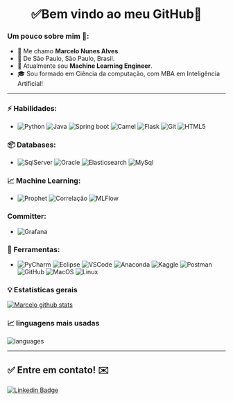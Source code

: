 <h1 align="center"> 
	✅Bem vindo ao meu GitHub🚀
</h1>

### Um pouco sobre mim 👦: 
- 👋 Me chamo **Marcelo Nunes Alves**.
- 📌  De São Paulo, São Paulo, Brasil.
- 💼 Atualmente sou **Machine Learning Engineer**.
- 🎓 Sou formado em Ciência da computação, com MBA em Inteligência Artificial! 

<hr>

### ⚡ Habilidades:
- ![Python](https://img.shields.io/badge/-Python-3776AB?&logo=Python&logoColor=FFFFFF) ![Java](https://img.shields.io/badge/-Java-3776AB?&logo=Java&logoColor=FFFFFF) ![Spring boot](https://img.shields.io/badge/-Spring%20boot-092E20?&logo=Spring&logoColor=FFFFFF) ![Camel](https://img.shields.io/badge/-Apache%20Camel-092E20?&logoColor=FFFFFF) ![Flask](https://img.shields.io/badge/-Flask-092E20?&logo=Flask&logoColor=FFFFFF) ![Git](https://img.shields.io/badge/-Git-F05032?&logo=git&logoColor=FFFFFF) ![HTML5](https://img.shields.io/badge/-HTML5-E34F26?&logo=HTML5&logoColor=FFFFFF)

### 📦 Databases:
- ![SqlServer](https://img.shields.io/badge/-Sql%20Server-CC2927?&logo=microsoft%20sql%20server&logoColor=FFFFFF) ![Oracle](https://img.shields.io/badge/-Oracle-4479A1?&logo=oracle&logoColor=E34F26) ![Elasticsearch](https://img.shields.io/badge/-Elasticsearch-005171?&logo=elasticsearch&logoColor=FFFFFF) ![MySql](https://img.shields.io/badge/-MySql-003B57?&logo=MySQL&logoColor=FFFFFF) 

### :chart_with_upwards_trend: Machine Learning:
- ![Prophet](https://img.shields.io/badge/-Prophet-1877F2?&logo=Facebook&logoColor=FFFFFF) ![Correlação](https://img.shields.io/badge/-Correlação%20de%20eventos-1877F2?&logo=Databricks&logoColor=FFFFFF) ![MLFlow](https://img.shields.io/badge/-MLFlow-FF3621?&logo=Databricks&logoColor=FFFFFF)

### Committer:
- ![Grafana](https://img.shields.io/badge/-Grafana-F46800?&logo=Grafana&logoColor=FFFFFF)

### 🧰 Ferramentas:
- ![PyCharm](https://img.shields.io/badge/-PyCharm-181717?&logo=PyCharm&logoColor=FFFFFF) ![Eclipse](https://img.shields.io/badge/-Eclipse-0078D6?&logo=Eclipse&logoColor=FFFFFF) ![VSCode](https://img.shields.io/badge/-VSCode-007ACC?&logo=Visual%20Studio%20Code&logoColor=FFFFFF) ![Anaconda](https://img.shields.io/badge/-Anaconda-3775A9?&logo=Anaconda&logoColor=FFFFFF) ![Kaggle](https://img.shields.io/badge/-Kaggle-20BEFF?&logo=Kaggle&logoColor=FFFFFF) ![Postman](https://img.shields.io/badge/-Postman-FF6C37?&logo=Postman&logoColor=FFFFFF) ![GitHub](https://img.shields.io/badge/-GitHub-181717?&logo=GitHub&logoColor=FFFFFF) ![MacOS](https://img.shields.io/badge/-MacOS-000000?&logo=Apple&logoColor=FFFFFF) ![Linux](https://img.shields.io/badge/-Linux-FCC624?&logo=Linux&logoColor=FFFFFF) 


### :bulb:  Estatísticas gerais 
 
[![Marcelo github stats](https://github-readme-stats.vercel.app/api?username=MarceloNunesAlves&theme=cobalt&show_icons=true)](https://github.com/MarceloNunesAlves/github-readme-stats)

### 📈  linguagens mais usadas 
![languages](https://github-readme-stats.vercel.app/api/top-langs/?username=MarceloNunesAlves&hide=scss&layout=compact&theme=cobalt&title_color=2ED3EA)

<hr>

## ✅ Entre em contato! ✉️

[![Linkedin Badge](https://img.shields.io/badge/-LinkedIn-blue?style=flat-square&logo=Linkedin&logoColor=white&link=https://linkedin.com/in/marcelo-nunes-alves-ia)](https://linkedin.com/in/marcelo-nunes-alves-ia)
